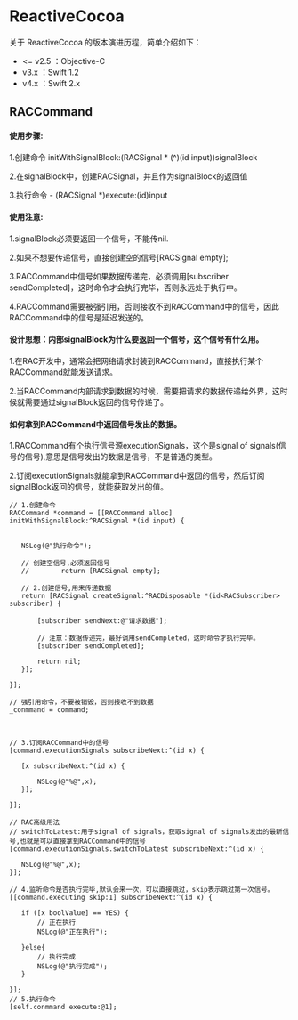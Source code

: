# ReactiveCocoa
关于 ReactiveCocoa 的版本演进历程，简单介绍如下：

- <= v2.5 ：Objective-C
- v3.x ：Swift 1.2
- v4.x ：Swift 2.x

## RACCommand
#### 使用步骤:

1.创建命令 initWithSignalBlock:(RACSignal * (^)(id input))signalBlock

2.在signalBlock中，创建RACSignal，并且作为signalBlock的返回值

3.执行命令 - (RACSignal *)execute:(id)input

#### 使用注意:

1.signalBlock必须要返回一个信号，不能传nil.

2.如果不想要传递信号，直接创建空的信号[RACSignal empty];

3.RACCommand中信号如果数据传递完，必须调用[subscriber sendCompleted]，这时命令才会执行完毕，否则永远处于执行中。

4.RACCommand需要被强引用，否则接收不到RACCommand中的信号，因此RACCommand中的信号是延迟发送的。

#### 设计思想：内部signalBlock为什么要返回一个信号，这个信号有什么用。

1.在RAC开发中，通常会把网络请求封装到RACCommand，直接执行某个RACCommand就能发送请求。

2.当RACCommand内部请求到数据的时候，需要把请求的数据传递给外界，这时候就需要通过signalBlock返回的信号传递了。

#### 如何拿到RACCommand中返回信号发出的数据。

1.RACCommand有个执行信号源executionSignals，这个是signal of signals(信号的信号),意思是信号发出的数据是信号，不是普通的类型。

2.订阅executionSignals就能拿到RACCommand中返回的信号，然后订阅signalBlock返回的信号，就能获取发出的值。


```
// 1.创建命令
RACCommand *command = [[RACCommand alloc] initWithSignalBlock:^RACSignal *(id input) {


   NSLog(@"执行命令");

   // 创建空信号,必须返回信号
   //        return [RACSignal empty];

   // 2.创建信号,用来传递数据
   return [RACSignal createSignal:^RACDisposable *(id<RACSubscriber> subscriber) {

       [subscriber sendNext:@"请求数据"];

       // 注意：数据传递完，最好调用sendCompleted，这时命令才执行完毕。
       [subscriber sendCompleted];

       return nil;
   }];

}];

// 强引用命令，不要被销毁，否则接收不到数据
_conmmand = command;



// 3.订阅RACCommand中的信号
[command.executionSignals subscribeNext:^(id x) {

   [x subscribeNext:^(id x) {

       NSLog(@"%@",x);
   }];

}];

// RAC高级用法
// switchToLatest:用于signal of signals，获取signal of signals发出的最新信号,也就是可以直接拿到RACCommand中的信号
[command.executionSignals.switchToLatest subscribeNext:^(id x) {

   NSLog(@"%@",x);
}];

// 4.监听命令是否执行完毕,默认会来一次，可以直接跳过，skip表示跳过第一次信号。
[[command.executing skip:1] subscribeNext:^(id x) {

   if ([x boolValue] == YES) {
       // 正在执行
       NSLog(@"正在执行");

   }else{
       // 执行完成
       NSLog(@"执行完成");
   }

}];
// 5.执行命令
[self.conmmand execute:@1];
```
